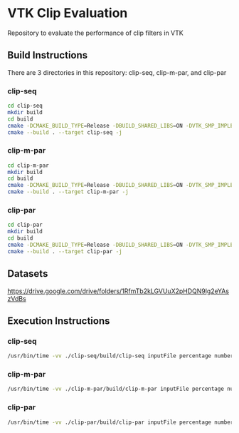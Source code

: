 # VTK Clip Evaluation

Repository to evaluate the performance of clip filters in VTK

## Build Instructions

There are 3 directories in this repository: clip-seq, clip-m-par, and clip-par

### clip-seq

```bash
cd clip-seq
mkdir build
cd build
cmake -DCMAKE_BUILD_TYPE=Release -DBUILD_SHARED_LIBS=ON -DVTK_SMP_IMPLEMENTATION_TYPE=TBB ..
cmake --build . --target clip-seq -j
``` 

### clip-m-par

```bash
cd clip-m-par
mkdir build
cd build
cmake -DCMAKE_BUILD_TYPE=Release -DBUILD_SHARED_LIBS=ON -DVTK_SMP_IMPLEMENTATION_TYPE=TBB -DVTK_MODULE_ENABLE_VTK_vtkvtkm=YES -DVTK_MODULE_ENABLE_VTK_AcceleratorsVTKmCore=YES -DVTK_MODULE_ENABLE_VTK_AcceleratorsVTKmDataModel=YES -DVTK_MODULE_ENABLE_VTK_AcceleratorsVTKmFilters=YES ..
cmake --build . --target clip-m-par -j
```

### clip-par

```bash
cd clip-par
mkdir build
cd build
cmake -DCMAKE_BUILD_TYPE=Release -DBUILD_SHARED_LIBS=ON -DVTK_SMP_IMPLEMENTATION_TYPE=TBB ..
cmake --build . --target clip-par -j
```

## Datasets

https://drive.google.com/drive/folders/1RfmTb2kLGVUuX2pHDQN9lg2eYAszVdBs

## Execution Instructions

### clip-seq

```bash
/usr/bin/time -vv ./clip-seq/build/clip-seq inputFile percentage numberOfIterations
```

### clip-m-par

```bash
/usr/bin/time -vv ./clip-m-par/build/clip-m-par inputFile percentage numberOfIterations numberOfThreads
```

### clip-par

```bash
/usr/bin/time -vv ./clip-par/build/clip-par inputFile percentage numberOfIterations numberOfThreads
```
